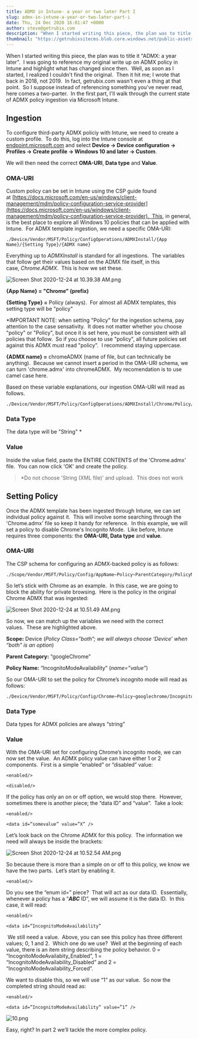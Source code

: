 ```yaml
---
title: ADMX in Intune- a year or two later Part I
slug: admx-in-intune-a-year-or-two-later-part-i
date: Thu, 24 Dec 2020 16:01:47 +0000
author: steve@getrubix.com
description: "When I started writing this piece, the plan was to title it 'ADMX: a year later'. I was going to reference my original write up on ADMX policy in Intune and highlight what has changed since then. Well, as soon as I started, I realized I couldn't find the original."
thumbnail: "https://getrubixsitecms.blob.core.windows.net/public-assets/content/v1/logo512.png"
---
```


When I started writing this piece, the plan was to title it "ADMX: a year later".  I was going to reference my original write up on ADMX policy in Intune and highlight what has changed since then.  Well, as soon as I started, I realized I couldn't find the original.  Then it hit me; I wrote that back in 2018, not 2019.  In fact, getrubix.com wasn't even a thing at that point.  So I suppose instead of referencing something you've never read, here comes a two-parter.  In the first part, I'll walk through the current state of ADMX policy ingestion via Microsoft Intune.

Ingestion
---------

To configure third-party ADMX policiy with Intune, we need to create a custom profile.  To do this, log into the Intune console at [endpoint.microsoft.com](https://endpoint.microsoft.com) and select **Device -> Device configuration -> Profiles -> Create profile -> Windows 10 and later -> Custom**.  

We will then need the correct **OMA-URI**, **Data type** and **Value**.

### OMA-URI

Custom policy can be set in Intune using the CSP guide found at [https://docs.microsoft.com/en-us/windows/client-management/mdm/policy-configuration-service-provider](https://docs.microsoft.com/en-us/windows/client-management/mdm/policy-configuration-service-provider).  This, in general, is the best place to explore all Windows 10 policies that can be applied with Intune.  For ADMX template ingestion, we need a specific OMA-URI:

```
./Device/Vendor/MSFT/Policy/ConfigOperations/ADMXInstall/{App Name}/{Setting Type}/{ADMX name}
```

Everything up to _ADMXInstall_ is standard for all ingestions.  The variables that follow get their values based on the ADMX file itself, in this case, _Chrome.ADMX_.  This is how we set these.

![Screen Shot 2020-12-24 at 10.39.38 AM.png](https://getrubixsitecms.blob.core.windows.net/public-assets/content/v1/5dd365a31aa1fd743bc30b8e/1608824796830-XAP2OIM4JEI6E7HEO89N/Screen+Shot+2020-12-24+at+10.39.38+AM.png)

**{App Name} = "Chrome" (prefix)**

**{Setting Type} =** Policy (always).  For almost all ADMX templates, this setting type will be "policy"

\*IMPORTANT NOTE: when setting "Policy" for the ingestion schema, pay attention to the case sensativity.  It does not matter whether you choose "policy" or "Policy", but once it is set here, you must be consistent with all policies that follow.  So if you choose to use "policy", all future policies set against this ADMX must read "policy".  I recommend staying uppercase.

**{ADMX name} =** chromeADMX (name of file, but can technically be anything).  Because we cannot insert a period in the OMA-URI schema, we can turn 'chrome.admx' into chromeADMX.  My recomendation is to use camel case here.

Based on these variable explanations, our ingestion OMA-URI will read as follows.

```
./Device/Vendor/MSFT/Policy/ConfigOperations/ADMXInstall/Chrome/Policy/chromeADMX
```

### Data Type

The data type will be "String" \*

### Value

Inside the value field, paste the ENTIRE CONTENTS of the 'Chrome.admx' file.  You can now click 'OK' and create the policy.

> \*Do not choose 'String (XML file)' and upload.  This does not work

Setting Policy
--------------

Once the ADMX template has been ingested through Intune, we can set individual policy against it.  This will involve some searching through the 'Chrome.admx' file so keep it handy for reference.  In this example, we will set a policy to disable Chrome's Incognito Mode.  Like before, Intune requires three components: the **OMA-URI, Data type** and **value**.

### OMA-URI

The CSP schema for configuring an ADMX-backed policy is as follows:

```
./Scope/Vendor/MSFT/Policy/Config/AppName~Policy~ParentCategory/PolicyName
```

So let’s stick with Chrome as an example.  In this case, we are going to block the ability for private browsing.  Here is the policy in the original Chrome ADMX that was ingested:

![Screen Shot 2020-12-24 at 10.51.49 AM.png](https://getrubixsitecms.blob.core.windows.net/public-assets/content/v1/5dd365a31aa1fd743bc30b8e/1608825265334-2WQFWLNWMK3K2D4N1L6G/Screen+Shot+2020-12-24+at+10.51.49+AM.png)

So now, we can match up the variables we need with the correct values.  These are highlighted above.

**Scope:** Device (_Policy Class=”both”; we will always choose ‘Device’ when “both” is an option_)

**Parent Category:** “googleChrome”

**Policy Name:** “IncognitoModeAvailability” (_name=”value”_)

So our OMA-URI to set the policy for Chrome’s incognito mode will read as follows:

```
./Device/Vendor/MSFT/Policy/Config/Chrome~Policy~googlechrome/IncognitoModeAvailability
```

### Data Type

Data types for ADMX policies are always “string”

### Value

With the OMA-URI set for configuring Chrome’s incognito mode, we can now set the value.  An ADMX policy value can have either 1 or 2 components.  First is a simple “enabled” or “disabled” value:

```
<enabled/>
```

```
<disabled/>
```

If the policy has only an on or off option, we would stop there.  However, sometimes there is another piece; the “data ID” and “value”.  Take a look:

```
<enabled/>
```

```
<data id=”somevalue” value=”X” />
```

Let’s look back on the Chrome ADMX for this policy.  The information we need will always be inside the <elements> brackets:

![Screen Shot 2020-12-24 at 10.52.54 AM.png](https://getrubixsitecms.blob.core.windows.net/public-assets/content/v1/5dd365a31aa1fd743bc30b8e/1608825362697-EQM1GPE0Q4R1GWGLSDSU/Screen+Shot+2020-12-24+at+10.52.54+AM.png)

So because there is more than a simple on or off to this policy, we know we have the two parts.  Let’s start by enabling it.

```
<enabled/>
```

Do you see the “enum id=” piece?  That will act as our data ID.  Essentially, whenever a policy has a “**_ABC_** ID”, we will assume it is the data ID.  In this case, it will read:

```
<enabled/>
```

```
<data id=”IncognitoModeAvailability”
```

 We still need a value.  Above, you can see this policy has three different values; 0, 1 and 2.  Which one do we use?  Well at the beginning of each value, there is an item string describing the policy behavior. 0 = “IncognitoModeAvailabity\_Enabled”, 1 = “IncognitoModeAvailability\_Disabled” and 2 = “IncognitoModeAvailability\_Forced”.  

We want to disable this, so we will use “1” as our value.  So now the completed string should read as:

```
<enabled/>
```

```
<data id=”IncognitoModeAvailability” value=”1” />
```

![10.png](https://getrubixsitecms.blob.core.windows.net/public-assets/content/v1/5dd365a31aa1fd743bc30b8e/1608825482474-BYFFTTXHFSL178UDU1NJ/10.png)

Easy, right? In part 2 we’ll tackle the more complex policy.
